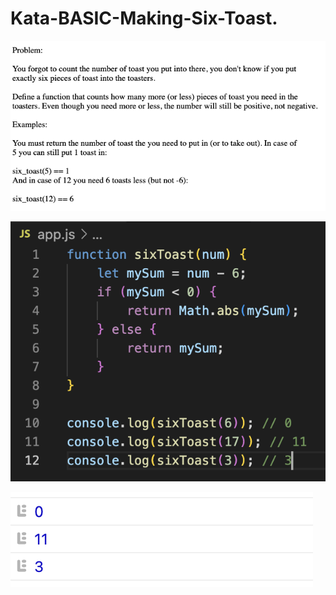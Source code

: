 # Kata-BASIC-Making-Six-Toast.

![screen image](pic.png)

![code image](code.png)

![console image](con.png)